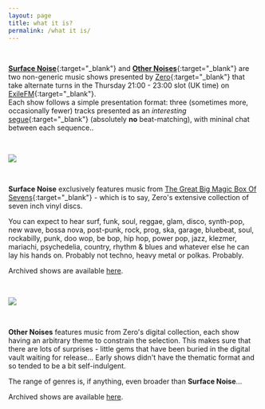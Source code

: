 ```yaml
---
layout: page
title: what it is?
permalink: /what it is/
---
```


&nbsp;

[**Surface Noise**](http://www.exilefm.com/programs/surface-noise-17){:target="_blank"} and [**Other Noises**](http://www.exilefm.com/programs/other-noises-18){:target="_blank"} are two non-generic music shows presented by [Zero](zero.md){:target="_blank"} that take alternate turns in the Thursday 21:00 - 23:00 slot (UK time) on [ExileFM](http://www.exilefm.com){:target="_blank"}.  
Each show follows a simple presentation format: three (sometimes more, occasionally fewer) tracks presented as an *interesting* [segue](https://www.merriam-webster.com/words-at-play/segue-segway-commonly-confused){:target="_blank"} (absolutely **no** beat-matching), with mininal chat between each sequence..

&nbsp;

![](https://lh3.googleusercontent.com/al-UdSXbpm0m3aJb3nvLhvFXhKE_jvaP1J8N7aeM4LlxPErOofOO1id-ZvJBxKFnkg8kN6do4QXM4ZT8gT3DZk0yfBqIsO624OcRgiQ6zV4G8XW9NrcxeccmUFyICVBm6QNUf-JNrt0ifsow2rGsjfdZyJpm0dOERox-JTiKp4QgBF7PIOJPw0JBnQX9z15OrBflwdwAWKzcoFtAkKjfBf9uVxa-zbMQgxIkxSSDouFDNlRLJoVAaAD3W7gcCyQTz9eG-LdAyLSJwPBROjDppD_aD6OM-D1jz6vz4mjir7TO99Yo45_fixfQH2PgodcKBo_pM8VvtHrCT_wXG5TK9ngvaE8fH7ytyZdoDlxgYWItpeIw3lVipb3ewP7boycE_uQ2b2Z9582xhEyLwn-GXUwM2EOqacBf_vTSyMTVsE6pA-PM-IHz1QBKUSBmhf7p9L46c0i_TO9AOsqmsrGNPaGG2aNoT8aKUCla4zIgl092fOMqpykC5OriPLaPs7fwWnSLJMlnO0xuLhiHBXzqhc2SdK2zzvV1-cYPSiImhI8TVpjJAE0A1Xoj6CffSpmqtJICqxFZiyAtmXCk94aWqtI3q-5NsRYnN2f8ajq5WYuGhqR5gySzj95nBY8xrD1sTeMNToreKrkg4x9loAVgDWeNzrW-y9wTIqe_wjbywjJpi_pu6wbzj-TbAOacbpZbvx-DweUmRzFjZYeiJHUsKF9LKpiUkPZzi4hZoS9QMe0elyE=w875-h364-no)

&nbsp;

**Surface Noise** exclusively features music from [The Great Big Magic Box Of Sevens](/tgbmbos.md/){:target="_blank"} - which is to say, Zero's extensive collection of seven inch vinyl discs.

You can expect to hear surf, funk, soul, reggae, glam, disco, synth-pop, new wave, bossa nova, post-punk, rock, prog, ska, garage, bluebeat, soul, rockabilly, punk, doo wop, be bop, hip hop, power pop, jazz, klezmer, mariachi, psychedelia, country, rhythm & blues and whatever else he can lay his hands on. Probably not techno, heavy metal or polkas. Probably.

Archived shows are available [here](https://hearthis.at/zerocc/set/surface-noise/).

&nbsp;

![](https://lh3.googleusercontent.com/QX_ddqFU7XfF_kz0GCpeRKrrDA20-C2uoXd5_KBv_-_jzWu0YXSwkgBLbql8QOnRpdZUmG_SNxalBO_3cZ9ujrVdcbrMXGkNPO27K-oA5ltQpW6FEaMOE3ltQkD25pY-UvTEzSOtMaYMUloYFjAWczQEr7Y62EV1bHmhYFs4jefnJtYiO3NYuCjngk_cE8CxI8bcxFGwJPFaNLKm8gigUTiwzTQJAwsE5JvDAFpb_-Ig0c-DhkEt6rEy2K0PZbY7VlcJgS3lqRRtx-WWJ64NphRZOO2idAiKVvCDUAb24LIO4AxfLRNjFXSCHY_Zv7wl3c4Lc1uAn0Eb5cf2Y5t8kIbPUa5gfb6ClRQuYMEcBysPLfCy2AC_O9aYxa2PceClKtTnJwy5hp48JWk_zrlG1SUGzPGTOJlnUXB6X_U3h1AlWCyvrq_DZglP8UkwMa04ETQDSMe44S_dVBK0Ax87U2xr5gM_dAEGSVK4iFxRMlBXGUUIjA-jkRGvlSl89MO540PxnUUmwouG4JEdzAVQQB8gY45tRyZN7ZQZsB0_MnRCE5YEYzVvjamU5fZwZ-GC_Wx71J5rnrnu7kKBBArR42RsxjC9imfHz5KMXgpFOpEOkRmNtiNU6OJWRRW47eIMCulY6-gEFveksibzX525000Jv8fFNNO1Z_4j9qOCN5RjVpMsufnmtrn-9H2mcl0wd8a4LylWT-QTw1qaehPLgQHxiwg53AB2jP_GoJGDkyHrlvQ=w875-h364-no)

&nbsp;

**Other Noises** features music from Zero's digital collection, each show having an arbitrary theme to constrain the selection. This makes sure that there are lots of surprises - little gems that have been buried in the digital vault waiting for release... Early shows didn't have the thematic format and so tended to be a bit self-indulgent.

The range of genres is, if anything, even broader than **Surface Noise**...

Archived shows are available [here](https://hearthis.at/zerocc/set/other-noises/).